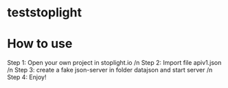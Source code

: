 # teststoplight
# How to use
 Step 1: Open your own project in stoplight.io /n
 Step 2: Import file apiv1.json /n
 Step 3: create a fake json-server in folder datajson and start server /n
 Step 4: Enjoy!
